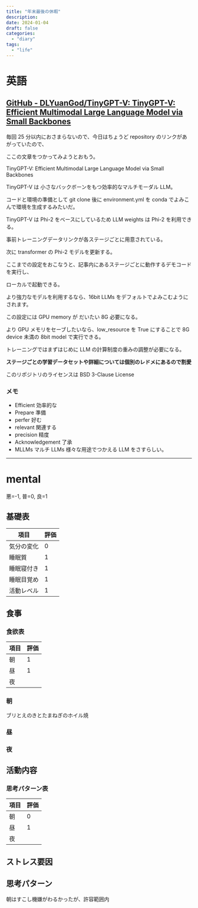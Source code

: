 ```yaml
---
title: "年末最後の休暇"
description:
date: 2024-01-04
draft: false
categories:
  - "diary"
tags:
  - "life"
---
```


# 英語

## [GitHub - DLYuanGod/TinyGPT-V: TinyGPT-V: Efficient Multimodal Large Language Model via Small Backbones](https://github.com/DLYuanGod/TinyGPT-V)

毎回 25 分以内におさまらないので、今日はちょうど repository のリンクがあがっていたので、

ここの文章をつかってみようとおもう。

TinyGPT-V: Efficient Multimodal Large Language Model via Small Backbones

TinyGPT-V は 小さなバックボーンをもつ効率的なマルチモーダル LLM。

コードと環境の準備として git clone 後に environment.yml を conda でよみこんで環境を生成するみたいだ。

TinyGPT-V は Phi-2 をベースにしているため LLM weights は Phi-2 を利用できる。

事前トレーニングデータリンクが各ステージごとに用意されている。

次に transformer の Phi-2 モデルを更新する。

ここまでの設定をおこなうと、記事内にあるステージごとに動作するデモコードを実行し、

ローカルで起動できる。

より強力なモデルを利用するなら、16bit LLMs をデフォルトでよみこむようにされます。

この設定には GPU memory が だいたい 8G 必要になる。

より GPU メモリをセーブしたいなら、low_resource を True にすることで 8G device 未満の 8bit model で実行できる。

トレーニングではまずはじめに LLM の計算制度の重みの調整が必要になる。

**ステージごとの学習データセットや詳細については個別のレドメにあるので割愛**

このリポジトリのライセンスは BSD 3-Clause License

### メモ

- Efficient 効率的な
- Prepare 準備
- perfer 好む
- relevant 関連する
- precision 精度
- Acknowledgement 了承
- MLLMs マルチ LLMs 様々な用途でつかえる LLM をさすらしい。

---

# mental

悪=-1, 普=0, 良=1

## 基礎表

| 項目       | 評価 |
| ---------- | ---- |
| 気分の変化 | 0    |
| 睡眠質     | 1    |
| 睡眠寝付き | 1    |
| 睡眠目覚め | 1    |
| 活動レベル | 1    |

## 食事

### 食欲表

| 項目 | 評価 |
| ---- | ---- |
| 朝   | 1    |
| 昼   | 1    |
| 夜   |      |

### 朝

ブリとえのきとたまねぎのホイル焼

### 昼

### 夜

## 活動内容

### 思考パターン表

| 項目 | 評価 |
| ---- | ---- |
| 朝   | 0    |
| 昼   | 1    |
| 夜   |      |

## ストレス要因

## 思考パターン

朝はすこし機嫌がわるかったが、許容範囲内
